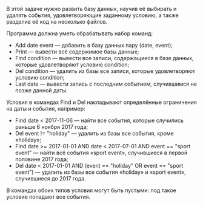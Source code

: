 В этой задаче нужно развить базу данных, научив её выбирать и удалять события, удовлетворяющие заданному условию, а также разделив её код на несколько файлов.

Программа должна уметь обрабатывать набор команд:

* Add date event — добавить в базу данных пару (date, event);
* Print — вывести всё содержимое базы данных;
* Find condition — вывести все записи, содержащиеся в базе данных, которые удовлетворяют условию condition;
* Del condition — удалить из базы все записи, которые удовлетворяют условию condition;
* Last date — вывести запись с последним событием, случившимся не позже данной даты.

Условия в командах Find и Del накладывают определённые ограничения на даты и события, например:

* Find date < 2017-11-06 — найти все события, которые случились раньше 6 ноября 2017 года;
* Del event != "holiday" — удалить из базы все события, кроме «holiday»;
* Find date >= 2017-01-01 AND date < 2017-07-01 AND event == "sport event" — найти всё события «sport event», случившиеся в первой половине 2017 года;
* Del date < 2017-01-01 AND (event == "holiday" OR event == "sport event") — удалить из базы все события «holiday» и «sport event», случившиеся до 2017 года. 

В командах обоих типов условия могут быть пустыми: под такое условие попадают все события.
